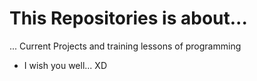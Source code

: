 # This Repositories is about...
... Current Projects and training lessons of programming
* I wish you well... XD
